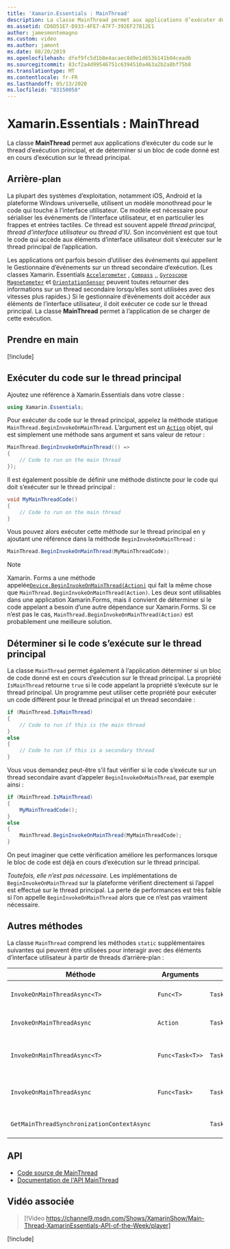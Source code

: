 ```yaml
---
title: 'Xamarin.Essentials : MainThread'
description: La classe MainThread permet aux applications d’exécuter du code sur le thread principal de l'application. Elle permet également de déterminer si un bloc de code particulier est en cours d’exécution sur le thread principal ou non.
ms.assetid: CD6D51E7-D933-4FE7-A7F7-392EF27812E1
author: jamesmontemagno
ms.custom: video
ms.author: jamont
ms.date: 08/20/2019
ms.openlocfilehash: dfef9fc5d1b8e4acaec8d9e1d653b141b04cead6
ms.sourcegitcommit: 83cf2a4d99546751c6394510a463a2b2a8bf75b8
ms.translationtype: MT
ms.contentlocale: fr-FR
ms.lasthandoff: 05/13/2020
ms.locfileid: "83150058"
---
```

# <a name="xamarinessentials-mainthread"></a>Xamarin.Essentials : MainThread

La classe **MainThread** permet aux applications d’exécuter du code sur le thread d’exécution principal, et de déterminer si un bloc de code donné est en cours d’exécution sur le thread principal.

## <a name="background"></a>Arrière-plan

La plupart des systèmes d’exploitation, notamment iOS, Android et la plateforme Windows universelle, utilisent un modèle monothread pour le code qui touche à l’interface utilisateur. Ce modèle est nécessaire pour sérialiser les événements de l’interface utilisateur, et en particulier les frappes et entrées tactiles. Ce thread est souvent appelé _thread principal_, _thread d’interface utilisateur_ ou _thread d’IU_. Son inconvénient est que tout le code qui accède aux éléments d’interface utilisateur doit s’exécuter sur le thread principal de l’application. 

Les applications ont parfois besoin d’utiliser des événements qui appellent le Gestionnaire d’événements sur un thread secondaire d’exécution. (Les classes Xamarin. Essentials [`Accelerometer`](accelerometer.md) , [`Compass`](compass.md) ,, [`Gyroscope`](gyroscope.md) [`Magnetometer`](magnetometer.md) et [`OrientationSensor`](orientation-sensor.md) peuvent toutes retourner des informations sur un thread secondaire lorsqu’elles sont utilisées avec des vitesses plus rapides.) Si le gestionnaire d’événements doit accéder aux éléments de l’interface utilisateur, il doit exécuter ce code sur le thread principal. La classe **MainThread** permet à l’application de se charger de cette exécution.

## <a name="get-started"></a>Prendre en main

[!include[](~/essentials/includes/get-started.md)]

## <a name="running-code-on-the-main-thread"></a>Exécuter du code sur le thread principal

Ajoutez une référence à Xamarin.Essentials dans votre classe :

```csharp
using Xamarin.Essentials;
```

Pour exécuter du code sur le thread principal, appelez la méthode statique `MainThread.BeginInvokeOnMainThread`. L’argument est un [`Action`](xref:System.Action) objet, qui est simplement une méthode sans argument et sans valeur de retour :

```csharp
MainThread.BeginInvokeOnMainThread(() =>
{
    // Code to run on the main thread
});
```

Il est également possible de définir une méthode distincte pour le code qui doit s’exécuter sur le thread principal :

```csharp
void MyMainThreadCode()
{
    // Code to run on the main thread
}
```

Vous pouvez alors exécuter cette méthode sur le thread principal en y ajoutant une référence dans la méthode `BeginInvokeOnMainThread` :

```csharp
MainThread.BeginInvokeOnMainThread(MyMainThreadCode);
```

> [!NOTE]
> Xamarin. Forms a une méthode appelée[`Device.BeginInvokeOnMainThread(Action)`](https://docs.microsoft.com/dotnet/api/xamarin.forms.device.begininvokeonmainthread)
> qui fait la même chose que `MainThread.BeginInvokeOnMainThread(Action)`. Les deux sont utilisables dans une application Xamarin.Forms, mais il convient de déterminer si le code appelant a besoin d’une autre dépendance sur Xamarin.Forms. Si ce n’est pas le cas, `MainThread.BeginInvokeOnMainThread(Action)` est probablement une meilleure solution.

## <a name="determining-if-code-is-running-on-the-main-thread"></a>Déterminer si le code s’exécute sur le thread principal

La classe `MainThread` permet également à l’application déterminer si un bloc de code donné est en cours d’exécution sur le thread principal. La propriété `IsMainThread` retourne `true` si le code appelant la propriété s’exécute sur le thread principal. Un programme peut utiliser cette propriété pour exécuter un code différent pour le thread principal et un thread secondaire :

```csharp
if (MainThread.IsMainThread)
{
    // Code to run if this is the main thread
}
else
{
    // Code to run if this is a secondary thread
}
```

Vous vous demandez peut-être s’il faut vérifier si le code s’exécute sur un thread secondaire avant d’appeler `BeginInvokeOnMainThread`, par exemple ainsi :

```csharp
if (MainThread.IsMainThread)
{
    MyMainThreadCode();
}
else
{
    MainThread.BeginInvokeOnMainThread(MyMainThreadCode);
}
```

On peut imaginer que cette vérification améliore les performances lorsque le bloc de code est déjà en cours d’exécution sur le thread principal.

_Toutefois, elle n’est pas nécessaire._ Les implémentations de `BeginInvokeOnMainThread` sur la plateforme vérifient directement si l’appel est effectué sur le thread principal. La perte de performances est très faible si l’on appelle `BeginInvokeOnMainThread` alors que ce n’est pas vraiment nécessaire.

## <a name="additional-methods"></a>Autres méthodes

La classe `MainThread` comprend les méthodes `static` supplémentaires suivantes qui peuvent être utilisées pour interagir avec des éléments d’interface utilisateur à partir de threads d’arrière-plan :

| Méthode | Arguments | Retours | Objectif |
|---|---|---|---|
| `InvokeOnMainThreadAsync<T>` | `Func<T>` | `Task<T>` | Appelle un `Func<T>` sur le thread principal, puis attend qu’il se termine. |
| `InvokeOnMainThreadAsync` | `Action` | `Task` | Appelle un `Action` sur le thread principal, puis attend qu’il se termine. |
| `InvokeOnMainThreadAsync<T>`| `Func<Task<T>>` | `Task<T>` | Appelle un `Func<Task<T>>` sur le thread principal, puis attend qu’il se termine. |
| `InvokeOnMainThreadAsync` | `Func<Task>` | `Task` | Appelle un `Func<Task>` sur le thread principal, puis attend qu’il se termine. |
| `GetMainThreadSynchronizationContextAsync` | | `Task<SynchronizationContext>` | Retourne le `SynchronizationContext` pour le thread principal. |

## <a name="api"></a>API

- [Code source de MainThread](https://github.com/xamarin/Essentials/tree/master/Xamarin.Essentials/MainThread)
- [Documentation de l'API MainThread](xref:Xamarin.Essentials.MainThread)

## <a name="related-video"></a>Vidéo associée

> [!Video https://channel9.msdn.com/Shows/XamarinShow/Main-Thread-XamarinEssentials-API-of-the-Week/player]

[!include[](~/essentials/includes/xamarin-show-essentials.md)]
